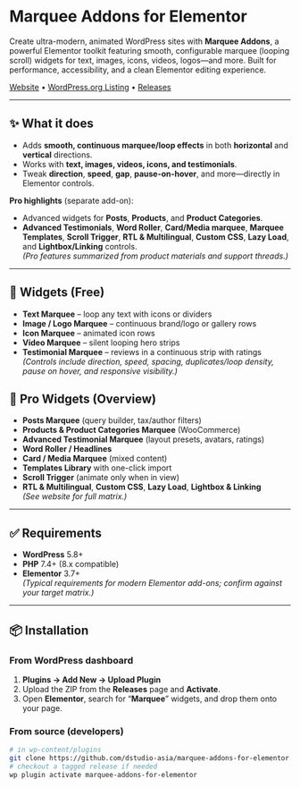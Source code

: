 # Marquee Addons for Elementor

Create ultra-modern, animated WordPress sites with **Marquee Addons**, a powerful Elementor toolkit featuring smooth, configurable marquee (looping scroll) widgets for text, images, icons, videos, logos—and more. Built for performance, accessibility, and a clean Elementor editing experience.

[Website](https://marqueeaddons.com) • [WordPress.org Listing](https://en-gb.wordpress.org/plugins/marquee-addons-for-elementor/) • [Releases](https://github.com/dstudio-asia/marquee-addons-for-elementor/releases)

---

## ✨ What it does

- Adds **smooth, continuous marquee/loop effects** in both **horizontal** and **vertical** directions.
- Works with **text, images, videos, icons, and testimonials**.
- Tweak **direction**, **speed**, **gap**, **pause-on-hover**, and more—directly in Elementor controls.

**Pro highlights** (separate add-on):
- Advanced widgets for **Posts**, **Products**, and **Product Categories**.
- **Advanced Testimonials**, **Word Roller**, **Card/Media marquee**, **Marquee Templates**, **Scroll Trigger**, **RTL & Multilingual**, **Custom CSS**, **Lazy Load**, and **Lightbox/Linking** controls.  
  *(Pro features summarized from product materials and support threads.)*

---

## 🧩 Widgets (Free)

- **Text Marquee** – loop any text with icons or dividers  
- **Image / Logo Marquee** – continuous brand/logo or gallery rows  
- **Icon Marquee** – animated icon rows  
- **Video Marquee** – silent looping hero strips  
- **Testimonial Marquee** – reviews in a continuous strip with ratings  
  *(Controls include direction, speed, spacing, duplicates/loop density, pause on hover, and responsive visibility.)*

## 🚀 Pro Widgets (Overview)

- **Posts Marquee** (query builder, tax/author filters)
- **Products & Product Categories Marquee** (WooCommerce)
- **Advanced Testimonial Marquee** (layout presets, avatars, ratings)
- **Word Roller / Headlines**
- **Card / Media Marquee** (mixed content)
- **Templates Library** with one-click import
- **Scroll Trigger** (animate only when in view)
- **RTL & Multilingual**, **Custom CSS**, **Lazy Load**, **Lightbox & Linking**  
  *(See website for full matrix.)*

---

## ✅ Requirements

- **WordPress** 5.8+  
- **PHP** 7.4+ (8.x compatible)  
- **Elementor** 3.7+  
*(Typical requirements for modern Elementor add-ons; confirm against your target matrix.)*

---

## 📦 Installation

### From WordPress dashboard
1. **Plugins → Add New → Upload Plugin**  
2. Upload the ZIP from the **Releases** page and **Activate**.
3. Open **Elementor**, search for “**Marquee**” widgets, and drop them onto your page.

### From source (developers)
```bash
# in wp-content/plugins
git clone https://github.com/dstudio-asia/marquee-addons-for-elementor.git
# checkout a tagged release if needed
wp plugin activate marquee-addons-for-elementor

